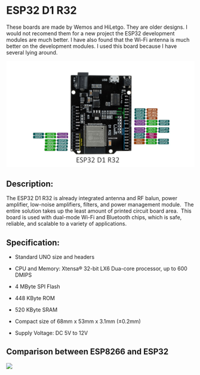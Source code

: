 

# ESP32 D1 R32

These boards are made by Wemos and HiLetgo.  They are older designs.  I would not recomend them for a new project the ESP32 development modules are much better.  I have also found that the Wi-Fi antenna is much better on the development modules.  I used this board because I have several lying around.

![](ESP32_D1_R32.jpg)

## **Description:**

The ESP32 D1 R32 is already integrated antenna and RF balun, power amplifier, low-noise amplifiers, filters, and power management module.  The entire solution takes up the least amount of printed circuit board area.  This board is used with dual-mode Wi-Fi and Bluetooth chips, which is safe, reliable, and scalable to a variety of applications.

## **Specification:**

- Standard UNO size and headers

- CPU and Memory: Xtensa® 32-bit LX6 Dua-core processor, up to 600 DMIPS

-  4 MByte SPI Flash

-  448 KByte ROM

-  520 KByte SRAM

-  Compact size of 68mm x 53mm x 3.1mm (±0.2mm)

-  Supply Voltage: DC 5V to 12V

## Comparison between ESP8266 and ESP32

![](C:\Users\rickl\OneDrive\Documents\GitHub\Beer-Keg-Monitor\Hardware\ESP32_D1_R32\ESP8266ESP32.jpg)
